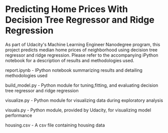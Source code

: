 # Predicting Home Prices With Decision Tree Regressor and Ridge Regression

As part of Udacity's Machine Learning Engineer Nanodegree program, this project predicts median home prices of neighborhood using decision tree regressor and ridge regression. Please refer to the accompanying iPython notebook for a description of results and methodologies used.

report.ipynb - IPython notebook summarizing results and detailing methodologies used

build_model.py - Python module for tuning,fitting, and evaluating decision tree regressor and ridge regression

visualize.py - Python module for visualizing data during exploratory analysis

visuals.py   - Python module, provided by Udacity, for visualizing model performance

housing.csv - A csv file containing housing data
